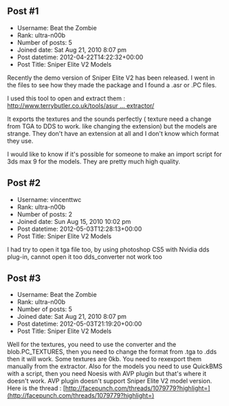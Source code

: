 ## Post #1
- Username: Beat the Zombie
- Rank: ultra-n00b
- Number of posts: 5
- Joined date: Sat Aug 21, 2010 8:07 pm
- Post datetime: 2012-04-22T14:22:32+00:00
- Post Title: Sniper Elite V2 Models

Recently the demo version of Sniper Elite V2 has been released. I went in the files to see how they made the package and I found a .asr or .PC files.

I used this tool to open and extract them : [http://www.terrybutler.co.uk/tools/asur ... extractor/](http://www.terrybutler.co.uk/tools/asura-engine-extractor/)

It exports the textures and the sounds perfectly ( texture need a change from TGA to DDS to work. like changing the extension) but the models are strange. They don't have an extension at all and I don't know which format they use. 

I would like to know if it's possible for someone to make an import script for 3ds max 9 for the models.  They are pretty much high quality.
## Post #2
- Username: vincenttwc
- Rank: ultra-n00b
- Number of posts: 2
- Joined date: Sun Aug 15, 2010 10:02 pm
- Post datetime: 2012-05-03T12:28:13+00:00
- Post Title: Sniper Elite V2 Models

I had try to open it tga file too, by using photoshop CS5 with Nvidia dds plug-in, cannot open it too
dds_converter not work too
## Post #3
- Username: Beat the Zombie
- Rank: ultra-n00b
- Number of posts: 5
- Joined date: Sat Aug 21, 2010 8:07 pm
- Post datetime: 2012-05-03T21:19:20+00:00
- Post Title: Sniper Elite V2 Models

Well for the textures, you need to use the converter and the blob.PC_TEXTURES, then you need to change the format from .tga to .dds then it will work. Some textures are 0kb. You need to rexexport them manually from the extractor. Also for the models you need to use QuickBMS with a script, then you need Noesis with AVP plugin but that's where it doesn't work. AVP plugin doesn't support Sniper Elite V2 model version. Here is the thread : [http://facepunch.com/threads/1079779?highlight=](http://facepunch.com/threads/1079779?highlight=)
